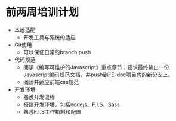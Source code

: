 # 前两周培训计划
* 本地适配
	* 开发工具与系统的适应
* Git使用
	* 可以保证日常的branch push
* 代码规范
	* 阅读《编写可维护的Javascript》重点章节；要求最终输出一份Javascript编码规范文档，并push到FE-doc项目内的新分支上。
	* 阅读并适应前端css规范
* 开发环境
	* 熟悉开发流程
	* 搭建开发环境，包括nodejs、F.I.S、Sass
	* 熟悉F.I.S工作机制和配置